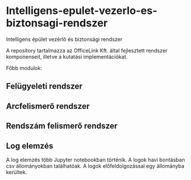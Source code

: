 # Intelligens-epulet-vezerlo-es-biztonsagi-rendszer
Intelligens épület vezérlő és biztonsági rendszer

A repository tartalmazza az OfficeLink Kft. által fejlesztett rendszer komponenseit, illetve a kutatási implementációkat.

Főbb modulok:
## Felügyeleti rendszer
## Arcfelismerő rendszer
## Rendszám felismerő rendszer
## Log elemzés
A log elemzés több Jupyter notebookban történik.
A logok havi bontásban csv állományokban találhatóak. A logok előfeldolgozással egy állományba kerültek.



 


